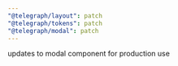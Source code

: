 ```yaml
---
"@telegraph/layout": patch
"@telegraph/tokens": patch
"@telegraph/modal": patch
---
```


updates to modal component for production use

